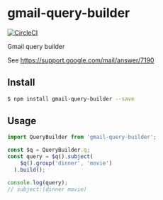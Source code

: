 # gmail-query-builder

[![CircleCI][circleci-image]][circleci-url]

Gmail query builder

See https://support.google.com/mail/answer/7190

## Install

```sh
$ npm install gmail-query-builder --save
```

## Usage

```ts
import QueryBuilder from 'gmail-query-builder';

const $q = QueryBuilder.q;
const query = $q().subject(
    $q().group('dinner', 'movie')
  ).build();

console.log(query);
// subject:(dinner movie)
```

[circleci-image]: https://circleci.com/gh/fossamagna/gmail-query-builder.svg?style=svg
[circleci-url]: https://circleci.com/gh/fossamagna/gmail-query-builder